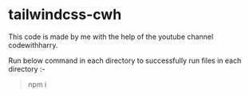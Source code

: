 # tailwindcss-cwh
 This code is made by me with the help of the youtube channel codewithharry.

Run below command in each directory to successfully run files in each directory :-

> npm i
